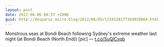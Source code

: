```yaml
---
layout: post
date: 2012-06-06 08:37 +1000
guid: http://desparoz.micro.blog/2012/06/05/t210138177304920064.html
---
```

Monstrous seas at Bondi Beach following Sydney's extreme weather last night (at Bondi Beach (North End)) [pic] — [t.co/SuQlCxqb](http://t.co/SuQlCxqb)
